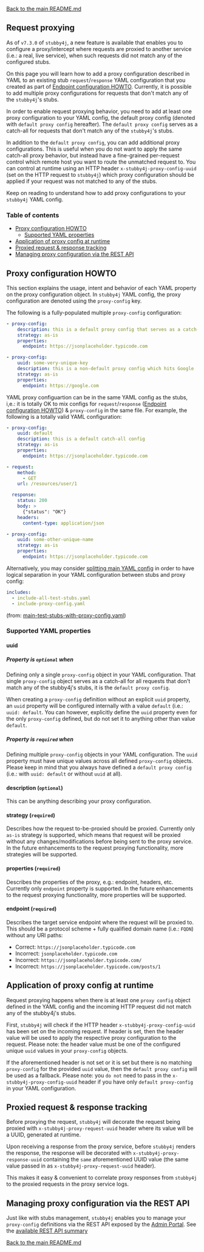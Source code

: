 [Back to the main README.md](../README.md#request-proxying)

## Request proxying

As of `v7.3.0` of `stubby4j`, a new feature is available that enables you to configure a proxy/intercept where requests are proxied to another service (i.e.: a real, live service), when such requests did not match any of the configured stubs. 

On this page you will learn how to add a proxy configuration described in YAML to an existing stub `request`/`response` YAML configuration that you created as part of [Endpoint configuration HOWTO](../README.md#endpoint-configuration-howto). Currently, it is possible to add multiple proxy configurations for requests that don't match any of the `stubby4j`'s stubs.

In order to enable request proxying behavior, you need to add at least one proxy configuration to your YAML config, the default proxy config (denoted with `default proxy config` hereafter). The `default proxy config` serves as a catch-all for requests that don't match any of the `stubby4j`'s stubs.

In addition to the `default proxy config`, you can add additional proxy configurations. This is useful when you do not want to apply the same catch-all proxy behavior, but instead have a fine-grained per-request control which remote host you want to route the unmatched request to. You can control at runtime using an HTTP header `x-stubby4j-proxy-config-uuid` (set on the HTTP request to `stubby4j`) which proxy configuration should be applied if your request was not matched to any of the stubs.

Keep on reading to understand how to add proxy configurations to your `stubby4j` YAML config.

### Table of contents

* [Proxy configuration HOWTO](#proxy-configuration-howto)
   * [Supported YAML properties](#supported-yaml-properties)
* [Application of proxy config at runtime](#application-of-proxy-config-at-runtime)
* [Proxied request & response tracking](#proxied-request--response-tracking)
* [Managing proxy configuration via the REST API](#managing-proxy-configuration-via-the-rest-api)


## Proxy configuration HOWTO

This section explains the usage, intent and behavior of each YAML property on the proxy configuration object. In `stubby4j` YAML config, the proxy configuration are denoted using the `proxy-config` key.

The following is a fully-populated multiple `proxy-config` configuration:

```yaml
- proxy-config:
    description: this is a default proxy config that serves as a catch-all for non-matched requests
    strategy: as-is
    properties:
      endpoint: https://jsonplaceholder.typicode.com

- proxy-config:
    uuid: some-very-unique-key
    description: this is a non-default proxy config which hits Google
    strategy: as-is
    properties:
      endpoint: https://google.com
```

YAML proxy configuartion can be in the same YAML config as the stubs, i,e.: it is totally OK to mix configs for `request`/`response` ([Endpoint configuration HOWTO](../README.md#endpoint-configuration-howto)) & `proxy-config` in the same file. For example, the following is a totally valid YAML configuration:
```yaml
- proxy-config:
    uuid: default
    description: this is a default catch-all config
    strategy: as-is
    properties:
      endpoint: https://jsonplaceholder.typicode.com

- request:
    method:
      - GET
    url: /resources/user/1

  response:
    status: 200
    body: >
      {"status": "OK"}
    headers:
      content-type: application/json

- proxy-config:
    uuid: some-other-unique-name
    strategy: as-is
    properties:
      endpoint: https://jsonplaceholder.typicode.com
```

Alternatively, you may consider [splitting main YAML config](../README.md#splitting-main-yaml-config) in order to have logical separation in your YAML configuration between stubs and proxy config:

```yaml
includes:
  - include-all-test-stubs.yaml
  - include-proxy-config.yaml
```
(from: [main-test-stubs-with-proxy-config.yaml](../src/functional-test/resources/yaml/main-test-stubs-with-proxy-config.yaml))


### Supported YAML properties

#### uuid

##### Property is `optional` when

Defining only a single `proxy-config` object in your YAML configuration. That single `proxy-config` object serves as a catch-all for all requests that don't match any of the stubby4j's stubs, it is the `default proxy config`.

When creating a `proxy-config` definition without an explicit `uuid` property, an `uuid` property will be configured internally with a value `default` (i.e.: `uuid: default`. You can however, explicitly define the `uuid` property even for the only `proxy-config` defined, but do not set it to anything other than value `default`.

##### Property is `required` when

Defining multiple `proxy-config` objects in your YAML configuration. The `uuid` property must have unique values across all defined `proxy-config` objects. Please keep in mind that you always have defined a `default proxy config` (i.e.: with `uuid: default` or without `uuid` at all).

#### description (`optional`)

This can be anything describing your proxy configuration. 

#### strategy (`required`)

Describes how the request to-be-proxied should be proxied. Currently only `as-is` strategy is supported, which means that request will be proxied without any changes/modifications before being sent to the proxy service. In the future enhancements to the request proxying functionality, more strategies will be supported.

#### properties (`required`)

Describes the properties of the proxy, e.g.: endpoint, headers, etc. Currently only `endpoint` property is supported. In the future enhancements to the request proxying functionality, more properties will be supported.

#### endpoint (`required`)

Describes the target service endpoint where the request will be proxied to. This should be a protocol scheme + fully qualified domain name (i.e.: `FQDN`) without any URI paths:
* Correct: `https://jsonplaceholder.typicode.com`
* Incorrect: `jsonplaceholder.typicode.com`
* Incorrect: `https://jsonplaceholder.typicode.com/`
* Incorrect: `https://jsonplaceholder.typicode.com/posts/1`

## Application of proxy config at runtime

Request proxying happens when there is at least one `proxy config` object defined in the YAML config and the incoming HTTP request did not match any of the stubby4j's stubs.

First, `stubby4j` will check if the HTTP header `x-stubby4j-proxy-config-uuid` has been set on the incoming request. If header is set, then the header value will be used to apply the respective proxy configuration to the request. Please note: the header value must be one of the configured unique `uuid` values in your `proxy-config` objects.

If the aforementioned header is not set or it is set but there is no matching `proxy-config` for the provided `uuid` value, then the `default proxy config` will be used as a fallback. Please note: you `do not` need to pass in the `x-stubby4j-proxy-config-uuid` header if you have only `default proxy-config` in your YAML configuration.

## Proxied request & response tracking

Before proxying the request, `stubby4j` will decorate the request being proxied with `x-stubby4j-proxy-request-uuid` header where its value will be a UUID, generated at runtime.

Upon receiving a response from the proxy service, before `stubby4j` renders the response, the response will be decorated with `x-stubby4j-proxy-response-uuid` containing the `same` aforementioned UUID value (the same value passed in as `x-stubby4j-proxy-request-uuid` header).

This makes it easy & convenient to correlate proxy responses from `stubby4j` to the proxied requests in the proxy service logs. 

## Managing proxy configuration via the REST API

Just like with stubs management, `stubby4j` enables you to manage your `proxy-config` definitions via the REST API exposed by the [Admin Portal](ADMIN_PORTAL.md). See the [available REST API summary](ADMIN_PORTAL.md#available-rest-api-summary)



[Back to the main README.md](../README.md#request-proxying)
